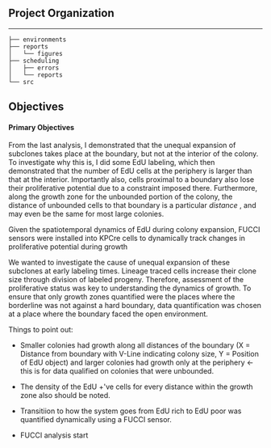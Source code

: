 ## Project Organization
--------------------

    ├── environments
    ├── reports
    │   └── figures
    ├── scheduling
    │   ├── errors
    │   └── reports
    └── src

## Objectives

#### Primary Objectives



From the last analysis, I demonstrated that the unequal expansion of subclones takes place at the boundary, but not at the interior of the colony. To investigate why this is, I did some EdU labeling, which then demonstrated that the number of EdU cells at the periphery is larger than that at the interior. Importantly also, cells proximal to a boundary also lose their proliferative potential due to a constraint imposed there. Furthermore, along the growth zone for the unbounded portion of the colony, the distance of unbounded cells to that boundary is a particular *distance* , and may even be the same for most large colonies.

Given the spatiotemporal dynamics of EdU during colony expansion, FUCCI sensors were installed into KPCre cells to dynamically track changes in proliferative potential during growth   

We wanted to investigate the cause of unequal expansion of these subclones at early labeling times. Lineage traced cells increase their clone size through division of labeled progeny. Therefore, assessment of the proliferative status was key to understanding the dynamics of growth. To ensure that only growth zones quantified were the places where the borderline was not against a hard boundary, data quantification was chosen at a place where the boundary faced the open environment.

Things to point out:

- Smaller colonies had growth along all distances of the boundary (X = Distance from boundary with V-Line indicating colony size, Y = Position of EdU object) and larger colonies had growth only at the periphery <- this is for data qualified on colonies that were unbounded.

- The density of the EdU +'ve cells for every distance within the growth zone also should be noted.

- Transitiion to how the system goes from EdU rich to EdU poor was quantified dynamically using a FUCCI sensor.

- FUCCI analysis start
